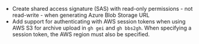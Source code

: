 - Create shared access signature (SAS) with read-only permissions - not read-write - when generating Azure Blob Storage URL
- Add support for authenticating with AWS session tokens when using AWS S3 for archive upload in `gh gei` and `gh bbs2gh`. When specifying a session token, the AWS region must also be specified.